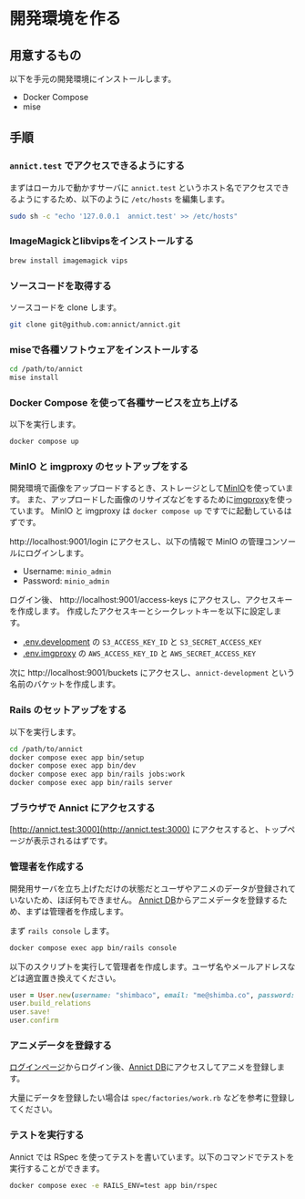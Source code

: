 # 開発環境を作る

## 用意するもの

以下を手元の開発環境にインストールします。

- Docker Compose
- mise

## 手順

### `annict.test` でアクセスできるようにする

まずはローカルで動かすサーバに `annict.test` というホスト名でアクセスできるようにするため、以下のように `/etc/hosts` を編集します。

```sh
sudo sh -c "echo '127.0.0.1  annict.test' >> /etc/hosts"
```

### ImageMagickとlibvipsをインストールする

```sh
brew install imagemagick vips
```

### ソースコードを取得する

ソースコードを clone します。

```sh
git clone git@github.com:annict/annict.git
```

### miseで各種ソフトウェアをインストールする

```sh
cd /path/to/annict
mise install
```

### Docker Compose を使って各種サービスを立ち上げる

以下を実行します。

```sh
docker compose up
```

### MinIO と imgproxy のセットアップをする

開発環境で画像をアップロードするとき、ストレージとして[MinIO](https://github.com/minio/minio)を使っています。
また、アップロードした画像のリサイズなどをするために[imgproxy](https://imgproxy.net/)を使っています。
MinIO と imgproxy は `docker compose up` ですでに起動しているはずです。

http://localhost:9001/login にアクセスし、以下の情報で MinIO の管理コンソールにログインします。

- Username: `minio_admin`
- Password: `minio_admin`

ログイン後、 http://localhost:9001/access-keys にアクセスし、アクセスキーを作成します。
作成したアクセスキーとシークレットキーを以下に設定します。

- [.env.development](https://github.com/annict/annict/blob/main/.env.development) の `S3_ACCESS_KEY_ID` と `S3_SECRET_ACCESS_KEY`
- [.env.imgproxy](https://github.com/annict/annict/blob/main/.env.imgproxy) の `AWS_ACCESS_KEY_ID` と `AWS_SECRET_ACCESS_KEY`

次に http://localhost:9001/buckets にアクセスし、`annict-development` という名前のバケットを作成します。

### Rails のセットアップをする

以下を実行します。

```sh
cd /path/to/annict
docker compose exec app bin/setup
docker compose exec app bin/dev
docker compose exec app bin/rails jobs:work
docker compose exec app bin/rails server
```

### ブラウザで Annict にアクセスする

[http://annict.test:3000](http://annict.test:3000) にアクセスすると、トップページが表示されるはずです。

### 管理者を作成する

開発用サーバを立ち上げただけの状態だとユーザやアニメのデータが登録されていないため、ほぼ何もできません。
[Annict DB](http://annict.test:3000/db)からアニメデータを登録するため、まずは管理者を作成します。

まず `rails console` します。

```sh
docker compose exec app bin/rails console
```

以下のスクリプトを実行して管理者を作成します。ユーザ名やメールアドレスなどは適宜置き換えてください。

```rb
user = User.new(username: "shimbaco", email: "me@shimba.co", password: "shimbaco", role: "admin", time_zone: "Asia/Tokyo", locale: "ja")
user.build_relations
user.save!
user.confirm
```

### アニメデータを登録する

[ログインページ](http://annict.test:3000/sign_in)からログイン後、[Annict DB](http://annict.test:3000/db)にアクセスしてアニメを登録します。

大量にデータを登録したい場合は `spec/factories/work.rb` などを参考に登録してください。

### テストを実行する

Annict では RSpec を使ってテストを書いています。以下のコマンドでテストを実行することができます。

```sh
docker compose exec -e RAILS_ENV=test app bin/rspec
```
